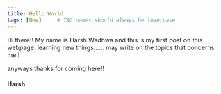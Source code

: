 ```yaml
---
title: Hello World
tags: [New]     # TAG names should always be lowercase
---
```

Hi there!!
My name is Harsh Wadhwa and this is my first post on this webpage.
learning new things...... may write on the topics that concerns me!!

anyways thanks for coming here!!

#### Harsh
